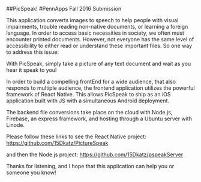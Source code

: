 ##PicSpeak!
#PennApps Fall 2016 Submission

This application converts images to speech to help people with visual impairments, trouble reading non-native documents, or learning a foreign language. In order to access basic necessities in society, we often must encounter printed documents. However, not everyone has the same level of accessibility to either read or understand these important files. So one way to address this issue:

With PicSpeak, simply take a picture of any text document and wait as you hear it speak to you!

In order to build a compelling frontEnd for a wide audience, that also responds to multiple audience, the frontend application utilizes the powerful framework of React Native. This allows PicSpeak to ship as an iOS application built with JS with a simultaneous Android deployment.

The backend file conversions take place on the cloud with Node.js, Firebase, an express framework, and hosting through a Ubuntu server with Linode.

Please follow these links to see the React Native project:
https://github.com/15Dkatz/PictureSpeak

and then the Node.js project:
https://github.com/15Dkatz/pspeakServer

Thanks for listening, and I hope that this application can help you or someone you know!
